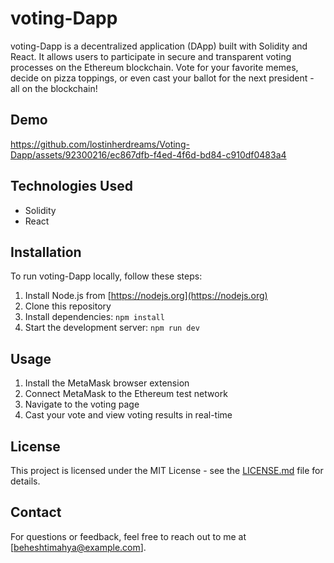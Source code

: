 # voting-Dapp

voting-Dapp is a decentralized application (DApp) built with Solidity and React.
It allows users to participate in secure and transparent voting processes on the Ethereum blockchain.
Vote for your favorite memes, decide on pizza toppings, or even cast your ballot for the next president - all on the blockchain!

## Demo

https://github.com/lostinherdreams/Voting-Dapp/assets/92300216/ec867dfb-f4ed-4f6d-bd84-c910df0483a4






## Technologies Used

-   Solidity
-   React

## Installation

To run voting-Dapp locally, follow these steps:

1. Install Node.js from [https://nodejs.org](https://nodejs.org)
2. Clone this repository
3. Install dependencies: `npm install`
4. Start the development server: `npm run dev`

## Usage

1. Install the MetaMask browser extension
2. Connect MetaMask to the Ethereum test network
3. Navigate to the voting page
4. Cast your vote and view voting results in real-time

## License

This project is licensed under the MIT License - see the [LICENSE.md](LICENSE.md) file for details.

## Contact

For questions or feedback, feel free to reach out to me at [beheshtimahya@example.com].
